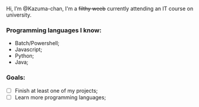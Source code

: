 Hi, I’m @Kazuma-chan, I'm a ~~filthy weeb~~ currently attending an IT course on university.

### Programming languages I know:
* Batch/Powershell;
* Javascript;
* Python;
* Java;

### Goals:
* [ ] Finish at least one of my projects;
* [ ] Learn more programming languages;
